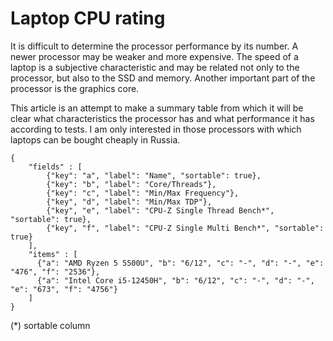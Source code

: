 # Laptop СPU rating
It is difficult to determine the processor performance by its number. A newer processor may be weaker and more expensive. The speed of a laptop is a subjective characteristic and may be related not only to the processor, but also to the SSD and memory. Another important part of the processor is the graphics core.

This article is an attempt to make a summary table from which it will be clear what characteristics the processor has and what performance it has according to tests. I am only interested in those processors with which laptops can be bought cheaply in Russia.

<html>
<link href="https://cdn.jsdelivr.net/gh/tofsjonas/sortable@latest/sortable.min.css" rel="stylesheet" />
<script src="https://cdn.jsdelivr.net/gh/tofsjonas/sortable@latest/sortable.min.js"></script>
<script type="text/javascript">
  function addSortable() {
    var tags = document.getElementsByTagName("table");
    for (i = 0; i < tags.length; i++) {
		tags[i].className = "sortable";
	}
  }

window.boot.register('page-ready', () => {
    addSortable()
})
</script>
</html>

```json:table
{
    "fields" : [
        {"key": "a", "label": "Name", "sortable": true},
        {"key": "b", "label": "Core/Threads"},
        {"key": "c", "label": "Min/Max Frequency"},
        {"key", "d", "label": "Min/Max TDP"},
        {"key", "e", "label": "CPU-Z Single Thread Bench*", "sortable": true},
        {"key", "f", "label": "CPU-Z Single Multi Bench*", "sortable": true}
    ],
    "items" : [
      {"a": "AMD Ryzen 5 5500U", "b": "6/12", "c": "-", "d": "-", "e": "476", "f": "2536"},
      {"a": "Intel Core i5-12450H", "b": "6/12", "c": "-", "d": "-", "e": "673", "f": "4756"}
    ]
}
```

(*) sortable column
